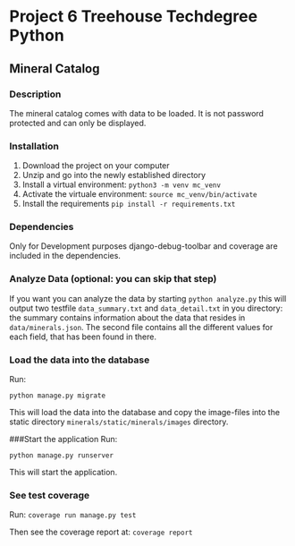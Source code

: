 # Project 6 Treehouse Techdegree Python
## Mineral Catalog
### Description
The mineral catalog comes with data to be loaded.
It is not password protected and can only be displayed.

### Installation
1. Download the project on your computer
2. Unzip and go into the newly established directory
3. Install a virtual environment:
    `python3 -m venv mc_venv`
4. Activate the virtuale environment:
    `source mc_venv/bin/activate`
5. Install the requirements
    `pip install -r requirements.txt`

### Dependencies
Only for Development purposes django-debug-toolbar and coverage are included
in the dependencies.

### Analyze Data (optional: you can skip that step)
If you want you can analyze the data by starting
`python analyze.py` this will output two
testfile `data_summary.txt` and `data_detail.txt`
in you directory: the summary contains information about the data
that resides in `data/minerals.json`. The second file contains all the
different values for each field, that has been found in there.

### Load the data into the database

Run:
```
python manage.py migrate
```
This will load the data into the database and copy the image-files
into the static directory `minerals/static/minerals/images` directory.

###Start the application
Run:
```
python manage.py runserver
```
This will start the application.

### See test coverage
Run:
`coverage run manage.py test`

Then see the coverage report at:
`coverage report`

